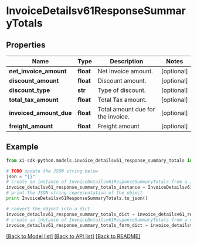 # InvoiceDetailsv61ResponseSummaryTotals


## Properties

Name | Type | Description | Notes
------------ | ------------- | ------------- | -------------
**net_invoice_amount** | **float** | Net Invoice amount. | [optional] 
**discount_amount** | **float** | Discount amount. | [optional] 
**discount_type** | **str** | Type of discount. | [optional] 
**total_tax_amount** | **float** | Total Tax amount. | [optional] 
**invoiced_amount_due** | **float** | Total amount due for the invoice. | [optional] 
**freight_amount** | **float** | Freight amount | [optional] 

## Example

```python
from xi-sdk-python.models.invoice_detailsv61_response_summary_totals import InvoiceDetailsv61ResponseSummaryTotals

# TODO update the JSON string below
json = "{}"
# create an instance of InvoiceDetailsv61ResponseSummaryTotals from a JSON string
invoice_detailsv61_response_summary_totals_instance = InvoiceDetailsv61ResponseSummaryTotals.from_json(json)
# print the JSON string representation of the object
print InvoiceDetailsv61ResponseSummaryTotals.to_json()

# convert the object into a dict
invoice_detailsv61_response_summary_totals_dict = invoice_detailsv61_response_summary_totals_instance.to_dict()
# create an instance of InvoiceDetailsv61ResponseSummaryTotals from a dict
invoice_detailsv61_response_summary_totals_form_dict = invoice_detailsv61_response_summary_totals.from_dict(invoice_detailsv61_response_summary_totals_dict)
```
[[Back to Model list]](../README.md#documentation-for-models) [[Back to API list]](../README.md#documentation-for-api-endpoints) [[Back to README]](../README.md)


